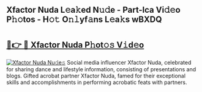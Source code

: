 ## Xfactor Nuda L𝚎a𝚔ed N𝚞𝚍e - Part-lca Vi𝚍𝚎o P𝚑𝚘tos - H𝚘𝚝 O𝚗𝚕yf𝚊ns L𝚎a𝚔s wBXDQ

# <h2><a href="http://kf4eyap.oniu.top/?m=Xfactor+Nuda">🔗👉 🔴 Xfactor Nuda P𝚑ot𝚘𝚜 V𝚒d𝚎o</a></h2>

[![Xfactor Nuda Nu𝚍e𝚜](https://i.imgur.com/0qMVB7G.gif)](http://kf4eyap.oniu.top/?m=Xfactor+Nuda)
Social media influencer Xfactor Nuda, celebrated for sharing dance and lifestyle information, consisting of presentations and blogs. Gifted acrobat partner Xfactor Nuda, famed for their exceptional skills and accomplishments in performing acrobatic feats with partners.  
